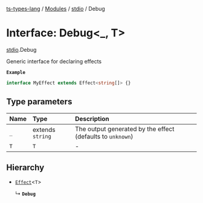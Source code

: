 [ts-types-lang](../README.md) / [Modules](../modules.md) / [stdio](../modules/stdio.md) / Debug

# Interface: Debug<_, T\>

[stdio](../modules/stdio.md).Debug

Generic interface for declaring effects

**`Example`**

```ts
interface MyEffect extends Effect<string[]> {}
```

## Type parameters

| Name | Type | Description |
| :------ | :------ | :------ |
| `_` | extends `string` | The output generated by the effect (defaults to `unknown`) |
| `T` | `T` | - |

## Hierarchy

- [`Effect`](effect.Effect.md)<`T`\>

  ↳ **`Debug`**
